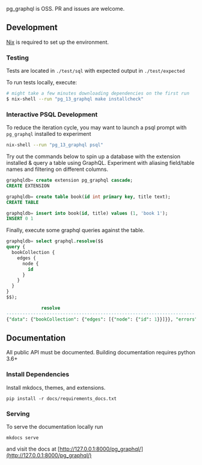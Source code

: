 pg_graphql is OSS. PR and issues are welcome.


## Development

[Nix](https://nixos.org/download.html) is required to set up the environment.

### Testing

Tests are located in `./test/sql` with expected output in `./test/expected`

To run tests locally, execute:

```bash
# might take a few minutes downloading dependencies on the first run
$ nix-shell --run "pg_13_graphql make installcheck"
```


### Interactive PSQL Development

To reduce the iteration cycle, you may want to launch a psql prompt with `pg_graphql` installed to experiment

```bash
nix-shell --run "pg_13_graphql psql"
```

Try out the commands below to spin up a database with the extension installed & query a table using GraphQL. Experiment with aliasing field/table names and filtering on different columns.

```sql
graphqldb= create extension pg_graphql cascade;
CREATE EXTENSION

graphqldb= create table book(id int primary key, title text);
CREATE TABLE

graphqldb= insert into book(id, title) values (1, 'book 1');
INSERT 0 1
```

Finally, execute some graphql queries against the table.
```sql
graphqldb= select graphql.resolve($$
query {
  bookCollection {
    edges {
      node {
        id
      }
    }
  }
}
$$);

             resolve
----------------------------------------------------------------------
{"data": {"bookCollection": {"edges": [{"node": {"id": 1}}]}}, "errors": []}
```

## Documentation

All public API must be documented. Building documentation requires python 3.6+


### Install Dependencies

Install mkdocs, themes, and extensions.

```shell
pip install -r docs/requirements_docs.txt
```

### Serving

To serve the documentation locally run

```shell
mkdocs serve
```

and visit the docs at [http://127.0.0.1:8000/pg_graphql/](http://127.0.0.1:8000/pg_graphql/)
